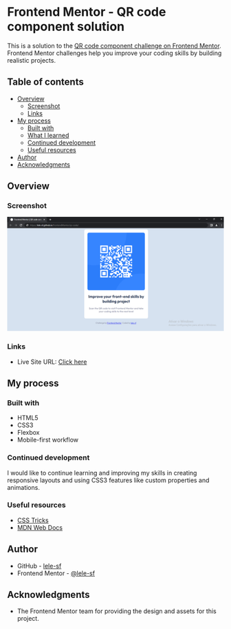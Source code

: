 # Frontend Mentor - QR code component solution

This is a solution to the [QR code component challenge on Frontend Mentor](https://www.frontendmentor.io/challenges/qr-code-component-iux_sIO_H). Frontend Mentor challenges help you improve your coding skills by building realistic projects. 

## Table of contents

- [Overview](#overview)
  - [Screenshot](#screenshot)
  - [Links](#links)
- [My process](#my-process)
  - [Built with](#built-with)
  - [What I learned](#what-i-learned)
  - [Continued development](#continued-development)
  - [Useful resources](#useful-resources)
- [Author](#author)
- [Acknowledgments](#acknowledgments)

## Overview

### Screenshot

![Screenshot of the solution](./images/screenshot.png)

### Links

- Live Site URL: [Click here](https://lele-sf.github.io/frontendMentor/qr-code/)

## My process

### Built with

- HTML5
- CSS3
- Flexbox
- Mobile-first workflow

### Continued development

I would like to continue learning and improving my skills in creating responsive layouts and using CSS3 features like custom properties and animations.

### Useful resources

- [CSS Tricks](https://css-tricks.com/) 
- [MDN Web Docs](https://developer.mozilla.org/en-US/)

## Author

- GitHub - [lele-sf](https://github.com/lele-sf)
- Frontend Mentor - [@lele-sf](https://www.frontendmentor.io/profile/lele-sf)

## Acknowledgments

- The Frontend Mentor team for providing the design and assets for this project.


